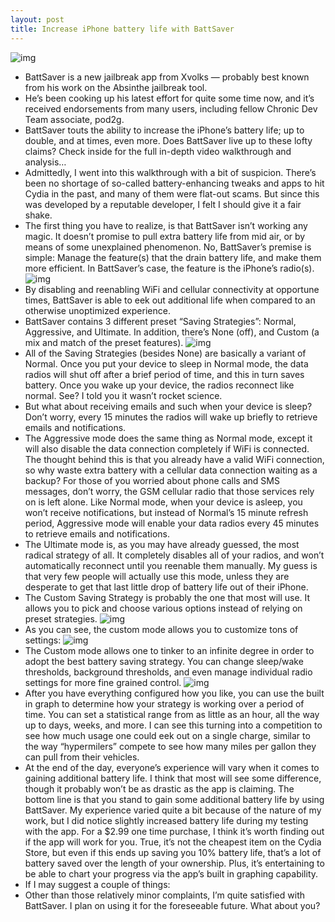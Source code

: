 ```yaml
---
layout: post
title: Increase iPhone battery life with BattSaver
---
```

![img](http://media.idownloadblog.com/wp-content/uploads/2012/08/BattSaver-Home-Screen.png)
* BattSaver is a new jailbreak app from Xvolks — probably best known from his work on the Absinthe jailbreak tool.
* He’s been cooking up his latest effort for quite some time now, and it’s received endorsements from many users, including fellow Chronic Dev Team associate, pod2g.
* BattSaver touts the ability to increase the iPhone’s battery life; up to double, and at times, even more. Does BattSaver live up to these lofty claims? Check inside for the full in-depth video walkthrough and analysis…
* Admittedly, I went into this walkthrough with a bit of suspicion. There’s been no shortage of so-called battery-enhancing tweaks and apps to hit Cydia in the past, and many of them were flat-out scams. But since this was developed by a reputable developer, I felt I should give it a fair shake.
* The first thing you have to realize, is that BattSaver isn’t working any magic. It doesn’t promise to pull extra battery life from mid air, or by means of some unexplained phenomenon. No, BattSaver’s premise is simple: Manage the feature(s) that the drain battery life, and make them more efficient. In BattSaver’s case, the feature is the iPhone’s radio(s).
![img](http://media.idownloadblog.com/wp-content/uploads/2012/08/BattSaver-Main-Screen.png)
* By disabling and reenabling WiFi and cellular connectivity at opportune times, BattSaver is able to eek out additional life when compared to an otherwise unoptimized experience.
* BattSaver contains 3 different preset “Saving Strategies”: Normal, Aggressive, and Ultimate. In addition, there’s None (off), and Custom (a mix and match of the preset features).
![img](http://media.idownloadblog.com/wp-content/uploads/2012/08/BattSaver-Saving-Strategies.png)
* All of the Saving Strategies (besides None) are basically a variant of Normal. Once you put your device to sleep in Normal mode, the data radios will shut off after a brief period of time, and this in turn saves battery. Once you wake up your device, the radios reconnect like normal. See? I told you it wasn’t rocket science.
* But what about receiving emails and such when your device is sleep? Don’t worry, every 15 minutes the radios will wake up briefly to retrieve emails and notifications.
* The Aggressive mode does the same thing as Normal mode, except it will also disable the data connection completely if WiFi is connected. The thought behind this is that you already have a valid WiFi connection, so why waste extra battery with a cellular data connection waiting as a backup? For those of you worried about phone calls and SMS messages, don’t worry, the GSM cellular radio that those services rely on is left alone. Like Normal mode, when your device is asleep, you won’t receive notifications, but instead of Normal’s 15 minute refresh period, Aggressive mode will enable your data radios every 45 minutes to retrieve emails and notifications.
* The Ultimate mode is, as you may have already guessed, the most radical strategy of all. It completely disables all of your radios, and won’t automatically reconnect until you reenable them manually. My guess is that very few people will actually use this mode, unless they are desperate to get that last little drop of battery life out of their iPhone.
* The Custom Saving Strategy is probably the one that most will use. It allows you to pick and choose various options instead of relying on preset strategies.
![img](http://media.idownloadblog.com/wp-content/uploads/2012/08/BattSaver-Custom-Settings.png)
* As you can see, the custom mode allows you to customize tons of settings:
![img](http://media.idownloadblog.com/wp-content/uploads/2012/08/BattSaver-Custom-Settings-Radio-Management.png)
* The Custom mode allows one to tinker to an infinite degree in order to adopt the best battery saving strategy. You can change sleep/wake thresholds, background thresholds, and even manage individual radio settings for more fine grained control.
![img](http://media.idownloadblog.com/wp-content/uploads/2012/08/BattSaver-Graph.png)
* After you have everything configured how you like, you can use the built in graph to determine how your strategy is working over a period of time. You can set a statistical range from as little as an hour, all the way up to days, weeks, and more. I can see this turning into a competition to see how much usage one could eek out on a single charge, similar to the way “hypermilers” compete to see how many miles per gallon they can pull from their vehicles.
* At the end of the day, everyone’s experience will vary when it comes to gaining additional battery life. I think that most will see some difference, though it probably won’t be as drastic as the app is claiming. The bottom line is that you stand to gain some additional battery life by using BattSaver. My experience varied quite a bit because of the nature of my work, but I did notice slightly increased battery life during my testing with the app. For a $2.99 one time purchase, I think it’s worth finding out if the app will work for you. True, it’s not the cheapest item on the Cydia Store, but even if this ends up saving you 10% battery life, that’s a lot of battery saved over the length of your ownership. Plus, it’s entertaining to be able to chart your progress via the app’s built in graphing capability.
* If I may suggest a couple of things:
* Other than those relatively minor complaints, I’m quite satisfied with BattSaver. I plan on using it for the foreseeable future. What about you?

